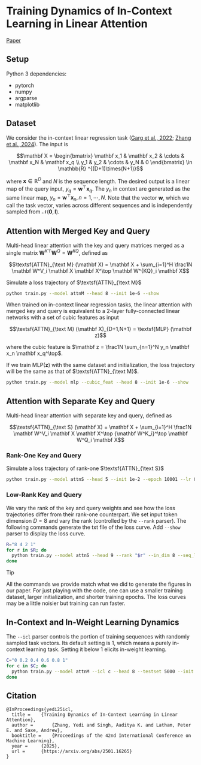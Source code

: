 # Training Dynamics of In-Context Learning in Linear Attention

[Paper](https://arxiv.org/abs/2501.16265)

## Setup

Python 3 dependencies:

- pytorch
- numpy
- argparse
- matplotlib

## Dataset

We consider the in-context linear regression task ([Garg et al., 2022](https://arxiv.org/abs/2208.01066); [Zhang et al., 2024](https://www.jmlr.org/papers/v25/23-1042.html)). The input is
```math
\mathbf X = \begin{bmatrix}
\mathbf x_1 & \mathbf x_2  & \cdots & \mathbf x_N & \mathbf x_q \\
y_1 & y_2 & \cdots & y_N & 0
\end{bmatrix} \in \mathbb{R} ^{(D+1)\times(N+1)}
```
where $\mathbf x \in \mathbb R^D$ and $N$ is the sequence length. The desired output is a linear map of the query input, $y_q = \mathbf w^\top \mathbf x_q$. The $y_n$ in context are generated as the same linear map, $y_n = \mathbf w^\top \mathbf x_n, n=1,\cdots,N$. Note that the vector $\mathbf w$, which we call the task vector, varies across different sequences and is independently sampled  from $\mathcal N(\mathbf 0,\mathbf I)$.

## Attention with Merged Key and Query

Multi-head linear attention with the key and query matrices merged as a single matrix ${\mathbf W^K}^\top \mathbf W^Q = \mathbf W^{KQ}$, defined as
```math
\textsf{ATTN}_{\text M} (\mathbf X) = \mathbf X + \sum_{i=1}^H \frac1N \mathbf W^V_i \mathbf X \mathbf X^\top \mathbf W^{KQ}_i \mathbf X
```
Simulate a loss trajectory of $\textsf{ATTN}_{\text M}$

```bash
python train.py --model attnM --head 8 --init 1e-6 --show
```

When trained on in-context linear regression tasks, the linear attention with merged key and query is equivalent to a 2-layer fully-connected linear networks with a set of cubic features as input
```math
\textsf{ATTN}_{\text M} (\mathbf X)_{D+1,N+1} = \textsf{MLP} (\mathbf z)
```
where the cubic feature is $\mathbf z = \frac1N \sum_{n=1}^N y_n \mathbf x_n \mathbf x_q^\top$. 

If we train $\textsf{MLP} (\mathbf z)$ with the same dataset and initialization, the loss trajectory will be the same as that of $\textsf{ATTN}_{\text M}$.

```bash
python train.py --model mlp --cubic_feat --head 8 --init 1e-6 --show
```

## Attention with Separate Key and Query

Multi-head linear attention with separate key and query, defined as
```math
\textsf{ATTN}_{\text S} (\mathbf X) = \mathbf X + \sum_{i=1}^H \frac1N \mathbf W^V_i \mathbf X \mathbf X^\top {\mathbf W^K_i}^\top \mathbf W^Q_i \mathbf X
```

### Rank-One Key and Query

Simulate a loss trajectory of rank-one $\textsf{ATTN}_{\text S}$

```bash
python train.py --model attnS --head 5 --init 1e-2 --epoch 10001 --lr 0.02 --show
```
### Low-Rank Key and Query

We vary the rank of the key and query weights and see how the loss trajectories differ from their rank-one counterpart. We set input token dimension $D=8$ and vary the rank (controlled by the `--rank` parser). The following commands generate the txt file of the loss curve. Add `--show` parser to display the loss curve.

```bash
R="8 4 2 1"
for r in $R; do
  python train.py --model attnS --head 9 --rank "$r" --in_dim 8 --seq_len 32 --init 5e-3 --trainset_size 80000 --epoch 20001 --lr 0.02
done
```

> [!TIP]
>
> All the commands we provide match what we did to generate the figures in our paper. For just playing with the code, one can use a smaller training dataset, larger initialization, and shorter training epochs. The loss curves may be a little noisier but training can run faster.

## In-Context and In-Weight Learning Dynamics

The `--icl` parser controls the portion of training sequences with randomly sampled task vectors. Its default setting is 1, which means a purely in-context learning task. Setting it below 1 elicits in-weight learning.

```bash
C="0 0.2 0.4 0.6 0.8 1"
for c in $C; do
  python train.py --model attnM --icl c --head 8 --testset 5000 --init 1e-6 --white_cov --lr 0.0005 --epoch 4001;
done
```

## Citation

```
@InProceedings{yedi25icl,
  title = 	 {Training Dynamics of In-Context Learning in Linear Attention},
  author =       {Zhang, Yedi and Singh, Aaditya K. and Latham, Peter E. and Saxe, Andrew},
  booktitle = 	 {Proceedings of the 42nd International Conference on Machine Learning},
  year = 	 {2025},
  url = 	 {https://arxiv.org/abs/2501.16265}
}
```
